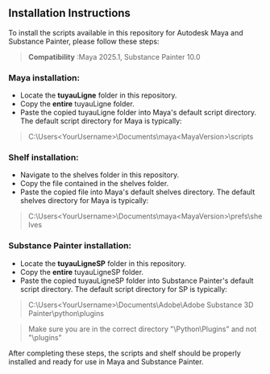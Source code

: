 ## Installation Instructions

To install the scripts available in this repository for Autodesk Maya and Substance Painter, please follow these steps:
> **Compatibility** :Maya 2025.1, Substance Painter 10.0

### Maya installation:

- Locate the **tuyauLigne** folder in this repository.
- Copy the **entire** tuyauLigne folder.
- Paste the copied tuyauLigne folder into Maya's default script directory. The default script directory for Maya is
  typically:

> C:\Users\<YourUsername>\Documents\maya\<MayaVersion>\scripts

### Shelf installation:

- Navigate to the shelves folder in this repository.
- Copy the file contained in the shelves folder.
- Paste the copied file into Maya's default shelves directory. The default shelves directory for Maya is typically:

> C:\Users\<YourUsername>\Documents\maya\<MayaVersion>\prefs\shelves

### Substance Painter installation:

- Locate the **tuyauLigneSP** folder in this repository.
- Copy the **entire** tuyauLigneSP folder.
- Paste the copied tuyauLigneSP folder into Substance Painter's default script directory. The default script directory
  for SP is typically:

> C:\Users\<YourUsername>\Documents\Adobe\Adobe Substance 3D Painter\python\plugins

> Make sure you are in the correct directory "\Python\Plugins" and not "\plugins"

After completing these steps, the scripts and shelf should be properly installed and ready for use in Maya and Substance
Painter.
